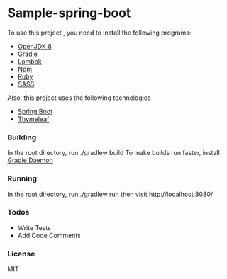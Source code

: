 # Sample-spring-boot

To use this project , you need to install the following programs:

  - [OpenJDK 8]
  - [Gradle]
  - [Lombok]
  - [Npm]
  - [Ruby]
  - [SASS]

Also, this project uses the following technologies 
  - [Spring Boot]
  - [Thymeleaf]


### Building
In the root directory, run ./gradlew build
To make builds run faster, install [Gradle Daemon]

### Running
In the root directory, run ./gradlew run then visit http://localhost:8080/

### Todos

 - Write Tests
 - Add Code Comments
 

### License

MIT




   [OpenJDK 8]: <http://openjdk.java.net/>
   [Gradle]: <http://gradle.org/>
   [Lombok]: <https://projectlombok.org/>
   [Npm]: <https://www.npmjs.com/>
   [Spring Boot]: <http://projects.spring.io/spring-boot/>
   [Thymeleaf]: <http://www.thymeleaf.org/>
   [Gradle Daemon]: <https://docs.gradle.org/current/userguide/gradle_daemon.html>
   [Ruby]: <https://www.ruby-lang.org/>
   [Sass]: <http://sass-lang.com/install>
 



